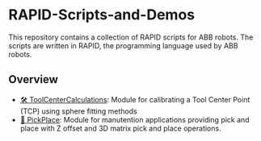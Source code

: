 # RAPID-Scripts-and-Demos
This repository contains a collection of RAPID scripts for ABB robots. The scripts are written in RAPID, the programming language used by ABB robots. 

## Overview

- [🛠️ ToolCenterCalculations](https://github.com/FLo-ABB/RAPID-Scripts-and-Demos/tree/main/ToolCenterCalculations): Module for calibrating a Tool Center Point (TCP) using sphere fitting methods
- [💪 PickPlace](https://github.com/FLo-ABB/RAPID-Scripts-and-Demos/tree/main/PickPlace): Module for manutention applications providing pick and place with Z offset and 3D matrix pick and place operations.
